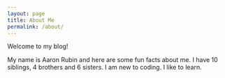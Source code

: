 ```yaml
---
layout: page
title: About Me
permalink: /about/
---
```


Welcome to my blog!

My name is Aaron Rubin and here are some fun facts about me. I have 10 siblings, 4 brothers and 6 sisters. I am new to coding. I like to learn.